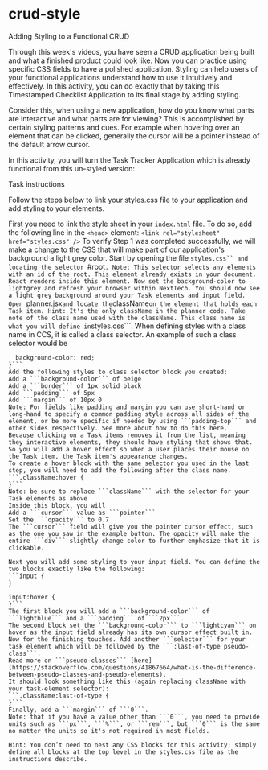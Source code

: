 # crud-style

Adding Styling to a Functional CRUD

Through this week's videos, you have seen a CRUD application being built and what a finished product could look like. Now you can practice using specific CSS fields to have a polished application. Styling can help users of your functional applications understand how to use it intuitively and effectively. In this activity, you can do exactly that by taking this Timestamped Checklist Application to its final stage by adding styling.

Consider this, when using a new application, how do you know what parts are interactive and what parts are for viewing? This is accomplished by certain styling patterns and cues. For example when hovering over an element that can be clicked, generally the cursor will be a pointer instead of the default arrow cursor.

In this activity, you will turn the Task Tracker Application which is already functional from this un-styled version:

Task instructions

Follow the steps below to link your styles.css file to your application and add styling to your elements.

First you need to link the style sheet in your ```index.html``` file. To do so, add the following line in the ```<head>``` element:
```<link rel="stylesheet" href="styles.css" />```
To verify Step 1 was completed successfully, we will make a change to the CSS that will make part of our application's background a light grey color. Start by opening the file ```styles.css`` and locating the selector ```#root```.
Note: This selector selects any elements with an id of the root. This element already exists in your document. React renders inside this element. Now set the background-color to lightgrey and refresh your browser within NextTech. You should now see a light grey background around your Task elements and input field.
Open ```planner.jsx``` and locate the ```className``` on the element that holds each Task item. Hint: It's the only className in the planner code. Take note of the class name used with the className. This class name is what you will define in ```styles.css```. When defining styles with a class name in CCS, it is called a class selector. An example of such a class selector would be
```.className {
  background-color: red;
}```
Add the following styles to class selector block you created:
Add a ```background-color``` of beige
Add a ```border``` of 1px solid black
Add ```padding``` of 5px
Add ```margin``` of 10px 0
Note: For fields like padding and margin you can use short-hand or long-hand to specify a common padding style across all sides of the element, or be more specific if needed by using ```padding-top``` and other sides respectively. See more about how to do this here.
Because clicking on a Task items removes it from the list, meaning they interactive elements, they should have styling that shows that. So you will add a hover effect so when a user places their mouse on the Task item, the Task item's appearance changes.
To create a hover block with the same selector you used in the last step, you will need to add the following after the class name.
```.className:hover {
}```
Note: be sure to replace ```className``` with the selector for your Task elements as above
Inside this block, you will
Add a ```cursor``` value as ```pointer```
Set the ```opacity``` to 0.7
The ```cursor``` field will give you the pointer cursor effect, such as the one you saw in the example button. The opacity will make the entire ```div``` slightly change color to further emphasize that it is clickable.

Next you will add some styling to your input field. You can define the two blocks exactly like the following:
```input {
}
 
input:hover {
}```
The first block you will add a ```background-color``` of ```lightblue``` and a ```padding``` of ```2px```.
The second block set the ```background-color``` to ```lightcyan``` on hover as the input field already has its own cursor effect built in.
Now for the finishing touches. Add another ```selector``` for your task element which will be followed by the ```:last-of-type pseudo-class```.
Read more on ```pseudo-classes``` [here](https://stackoverflow.com/questions/41867664/what-is-the-difference-between-pseudo-classes-and-pseudo-elements).
It should look something like this (again replacing className with your task-element selector):
```.className:last-of-type {
}```
Finally, add a ```margin``` of ```0```.
Note: that if you have a value other than ```0```, you need to provide units such as ```px```, ```%```, or ```rem```, but ```0``` is the same no matter the units so it's not required in most fields.

Hint: You don’t need to nest any CSS blocks for this activity; simply define all blocks at the top level in the styles.css file as the instructions describe.
